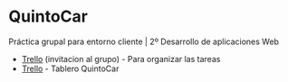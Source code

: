# QuintoCar
Práctica grupal para entorno cliente | 2º Desarrollo de aplicaciones Web

* [Trello](https://trello.com/invite/b/fT76CUSb/37c269e8be59353095411f07e58cfa4c/quintocar) (invitacion al grupo) - Para organizar las tareas
* [Trello](https://trello.com/b/fT76CUSb) - Tablero QuintoCar
